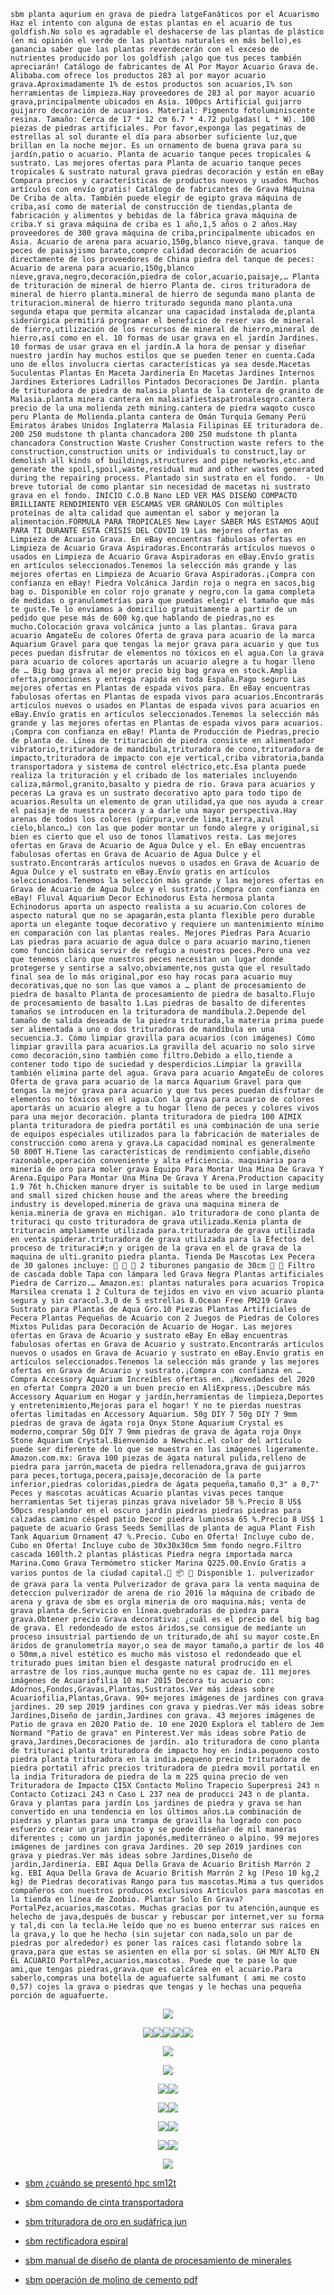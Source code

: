 
```
sbm planta aqurium en grava de piedra latgeFanáticos por el Acuarismo Haz el intento con alguna de estas plantas en el acuario de tus goldfish.No solo es agradable el deshacerse de las plantas de plástico (en mi opinión el verde de las plantas naturales en más bello),es ganancia saber que las plantas reverdecerán con el exceso de nutrientes producido por los goldfish ¡algo que tus peces también apreciarán! Catálogo de fabricantes de Al Por Mayor Acuario Grava de. Alibaba.com ofrece los productos 283 al por mayor acuario grava.Aproximadamente 1% de estos productos son acuarios,1% son herramientas de limpieza.Hay proveedores de 283 al por mayor acuario grava,principalmente ubicados en Asia. 100pcs Artificial guijarro guijarro decoración de acuarios. Material: Pigmento fotoluminiscente resina. Tamaño: Cerca de 17 * 12 cm 6.7 * 4.72 pulgadas( L * W). 100 piezas de piedras artificiales. Por favor,exponga las pegatinas de estrellas al sol durante el día para absorber suficiente luz,que brillan en la noche mejor. Es un ornamento de buena grava para su jardín,patio o acuario. Planta de acuario tanque peces tropicales & sustrato. Las mejores ofertas para Planta de acuario tanque peces tropicales & sustrato natural grava piedras decoración y están en eBay Compara precios y características de productos nuevos y usados Muchos artículos con envío gratis! Catálogo de fabricantes de Grava Máquina De Criba de alta. También puede elegir de egipto grava máquina de criba,así como de material de construcción de tiendas,planta de fabricación y alimentos y bebidas de la fábrica grava máquina de criba.Y si grava máquina de criba es 1 año,1,5 años o 2 años.Hay proveedores de 300 grava máquina de criba,principalmente ubicados en Asia. Acuario de arena para acuario,150g,blanco nieve,grava. tanque de peces de paisajismo barato,compre calidad decoración de acuarios directamente de los proveedores de China piedra del tanque de peces: Acuario de arena para acuario,150g,blanco nieve,grava,negro,decoración,piedra de color,acuario,paisaje,… Planta de trituración de mineral de hierro Planta de. ciros trituradora de mineral de hierro planta.mineral de hierro de segunda mano planta de trituracion.mineral de hierro triturado segunda mano planta.una segunda etapa que permita alcanzar una capacidad instalada de,planta siderúrgica permitirá programar el beneficio de reser vas de mineral de fierro,utilización de los recursos de mineral de hierro,mineral de hierro,así como en el. 10 formas de usar grava en el jardín Jardines. 10 formas de usar grava en el jardín.A la hora de pensar y diseñar nuestro jardín hay muchos estilos que se pueden tener en cuenta.Cada uno de ellos involucra ciertas características ya sea desde.Macetas Suculentas Plantas En Maceta Jardinería En Macetas Jardines Internos Jardines Exteriores Ladrillos Pintados Decoraciones De Jardín. planta de trituradora de piedra de malasia planta de la cantera de granito de Malasia.planta minera cantera en malasiafiestaspatronalesqro.cantera precio de la una molienda zeth mining.cantera de piedra waqoto cusco peru Planta de Molienda.planta cantera de Omán Turquía Gemany Perú Emiratos árabes Unidos Inglaterra Malasia Filipinas EE trituradora de. 200 250 mudstone th planta chancadora 200 250 mudstone th planta chancadora Construction Waste Crusher Construction waste refers to the construction,construction units or individuals to construct,lay or demolish all kinds of buildings,structures and pipe networks,etc.and generate the spoil,spoil,waste,residual mud and other wastes generated during the repairing process. Plantado sin sustrato en el fondo.  · Un breve tutorial de como plantar sin necesidad de macetas ni sustrato grava en el fondo. INICIO C.O.B Nano LED VER MÁS DISEÑO COMPACTO BRILLIANTE RENDIMIENTO VER ESCAMAS VER GRÁNULOS Con múltiples proteínas de alta calidad que aumentan el sabor y mejoran la alimentación.FÓRMULA PARA TROPICALES New Layer SABER MÁS ESTAMOS AQUÍ PARA TI DURANTE ESTA CRISIS DEL COVID 19 Las mejores ofertas en Limpieza de Acuario Grava. En eBay encuentras fabulosas ofertas en Limpieza de Acuario Grava Aspiradoras.Encontrarás artículos nuevos o usados en Limpieza de Acuario Grava Aspiradoras en eBay.Envío gratis en artículos seleccionados.Tenemos la selección más grande y las mejores ofertas en Limpieza de Acuario Grava Aspiradoras.¡Compra con confianza en eBay! Piedra Volcánica Jardin roja o negra en sacos,big bag o. Disponible en color rojo granate y negro,con la gama completa de medidas o granulometrías para que puedas elegir el tamaño que más te guste.Te lo envíamos a domicilio gratuitamente a partir de un pedido que pese más de 600 kg.que hablando de piedras,no es mucho.Colocación grava volcánica junto a las plantas. Grava para acuario AmgateEu de colores Oferta de grava para acuario de la marca Aquarium Gravel para que tengas la mejor grava para acuario y que tus peces puedan disfrutar de elementos no tóxicos en el agua.Con la grava para acuario de colores aportarás un acuario alegre a tu hogar lleno de … Big bag grava al mejor precio big bag grava en stock.Amplia oferta,promociones y entrega rapida en toda España.Pago seguro Las mejores ofertas en Plantas de espada vivos para. En eBay encuentras fabulosas ofertas en Plantas de espada vivos para acuarios.Encontrarás artículos nuevos o usados en Plantas de espada vivos para acuarios en eBay.Envío gratis en artículos seleccionados.Tenemos la selección más grande y las mejores ofertas en Plantas de espada vivos para acuarios.¡Compra con confianza en eBay! Planta de Producción de Piedras,precio de planta de. Línea de trituración de piedra consiste en alimentador vibratorio,trituradora de mandíbula,trituradora de cono,trituradora de impacto,trituradora de impacto con eje vertical,criba vibratoria,banda transportadora y sistema de control eléctrico,etc.Esa planta puede realiza la trituración y el cribado de los materiales incluyendo caliza,mármol,granito,basalto y piedra de río. Grava para acuarios y peceras La grava es un sustrato decorativo apto para todo tipo de acuarios.Resulta un elemento de gran utilidad,ya que nos ayuda a crear el paisaje de nuestra pecera y a darle una mayor perspectiva.Hay arenas de todos los colores (púrpura,verde lima,tierra,azul cielo,blanco…) con las que poder montar un fondo alegre y original,si bien es cierto que el uso de tonos llamativos resta. Las mejores ofertas en Grava de Acuario de Agua Dulce y el. En eBay encuentras fabulosas ofertas en Grava de Acuario de Agua Dulce y el sustrato.Encontrarás artículos nuevos o usados en Grava de Acuario de Agua Dulce y el sustrato en eBay.Envío gratis en artículos seleccionados.Tenemos la selección más grande y las mejores ofertas en Grava de Acuario de Agua Dulce y el sustrato.¡Compra con confianza en eBay! Fluval Aquarium Decor Echinodorus Esta hermosa planta Echinodorus aporta un aspecto realista a su acuario.Con colores de aspecto natural que no se apagarán,esta planta flexible pero durable aporta un elegante toque decorativo y requiere un mantenimiento mínimo en comparación con las plantas reales. Mejores Piedras Para Acuario Las piedras para acuario de agua dulce o para acuario marino,tienen como función básica servir de refugio a nuestros peces.Pero una vez que tenemos claro que nuestros peces necesitan un lugar donde protegerse y sentirse a salvo,obviamente,nos gusta que el resultado final sea de lo más original,por eso hay rocas para acuario muy decorativas,que no son las que vamos a … plant de procesamiento de piedra de basalto Planta de procesamiento de piedra de basalto.Flujo de procesamiento de basalto 1.Las piedras de basalto de diferentes tamaños se introducen en la trituradora de mandíbula.2.Depende del tamaño de salida deseada de la piedra triturada,la materia prima puede ser alimentada a uno o dos trituradoras de mandíbula en una secuencia.3. Cómo limpiar gravilla para acuarios (con imágenes) Cómo limpiar gravilla para acuarios.La gravilla del acuario no solo sirve como decoración,sino también como filtro.Debido a ello,tiende a contener todo tipo de suciedad y desperdicios.Limpiar la gravilla también elimina parte del agua. Grava para acuario AmgateEu de colores Oferta de grava para acuario de la marca Aquarium Gravel para que tengas la mejor grava para acuario y que tus peces puedan disfrutar de elementos no tóxicos en el agua.Con la grava para acuario de colores aportarás un acuario alegre a tu hogar lleno de peces y colores vivos para una mejor decoración. planta trituradora de piedra 100 AIMIX planta trituradora de piedra portátil es una combinación de una serie de equipos especiales utilizados para la fabricación de materiales de construcción como arena y grava.La capacidad nominal es generalmente 50 800T H.Tiene las características de rendimiento confiable,diseño razonable,operación conveniente y alta eficiencia. maquinaria para minería de oro para moler grava Equipo Para Montar Una Mina De Grava Y Arena.Equipo Para Montar Una Mina De Grava Y Arena.Production capacity 1.9 76t h.Chicken manure dryer is suitable to be used in large medium and small sized chicken house and the areas where the breeding industry is developed.mineria de grava una maquina minera de kenia.mineria de grava en michigan. a1o trituradora de cono planta de trituraci qu costo trituradora de grava utilizada.Kenia planta de trituracin ampliamente utilizada para.trituradora de grava utilizada en venta spiderar.trituradora de grava utilizada para la Efectos del proceso de trituraci#;n y origen de la grava en el de grava de la maquina de ulti.granito piedra planta. Tienda De Mascotas Lex Pecera de 30 galones incluye: 🤗 🤗 🤗 2 tiburones pangasio de 30cm 🦈 🦈 Filtro de cascada doble Tapa con lámpara led Grava Negra Plantas artificiales Piedra de Carrizo.… Amazon.es: plantas naturales para acuarios Tropica Marsilea crenata 1 2 Cultura de tejidos en vivo en vivo acuario planta segura y sin caracol.3,0 de 5 estrellas 8.Ocean Free PM219 Grava Sustrato para Plantas de Aqua Gro.10 Piezas Plantas Artificiales de Pecera Plantas Pequeñas de Acuario con 2 Juegos de Piedras de Colores Mixtos Pulidas para Decoración de Acuario de Hogar. Las mejores ofertas en Grava de Acuario y sustrato eBay En eBay encuentras fabulosas ofertas en Grava de Acuario y sustrato.Encontrarás artículos nuevos o usados en Grava de Acuario y sustrato en eBay.Envío gratis en artículos seleccionados.Tenemos la selección más grande y las mejores ofertas en Grava de Acuario y sustrato.¡Compra con confianza en … Compra Accessory Aquarium Increíbles ofertas en. ¡Novedades del 2020 en oferta! Compra 2020 a un buen precio en AliExpress.¡Descubre más Accessory Aquarium en Hogar y jardín,herramientas de limpieza,Deportes y entretenimiento,Mejoras para el hogar! Y no te pierdas nuestras ofertas limitadas en Accessory Aquarium. 50g DIY 7 50g DIY 7 9mm piedras de grava de ágata roja Onyx Stone Aquarium Crystal es moderno,comprar 50g DIY 7 9mm piedras de grava de ágata roja Onyx Stone Aquarium Crystal.Bienvenido a Newchic.el color del artículo puede ser diferente de lo que se muestra en las imágenes ligeramente. Amazon.com.mx: Grava 100 piezas de ágata natural pulida,relleno de piedra para jarrón,maceta de piedra rellenadora,grava de guijarros para peces,tortuga,pecera,paisaje,decoración de la parte inferior,piedras coloridas,piedra de ágata pequeña,tamaño 0,3" a 0,7" Peces y mascotas acuáticas Acuario plantas vivas peces tanque herramientas Set tijeras pinzas grava nivelador 58 %.Precio 8 US$ 50pcs resplandor en el oscuro jardín piedras piedras piedras para calzadas camino césped patio Decor piedra luminosa 65 %.Precio 8 US$ 1 paquete de acuario Grass Seeds Semillas de planta de agua Plant Fish Tank Aquarium Ornament 47 %.Precio. Cubo en Oferta! Incluye cubo de. Cubo en Oferta! Incluye cubo de 30x30x30cm 5mm fondo negro.Filtro cascada 160lth.2 plantas plásticas Piedra negra importada marca Marina.Como Grava Termómetro sticker Marina Q225.00.Envío Gratis a varios puntos de la ciudad capital.🛵 📦 💨 Disponible 1. pulverizador de grava para la venta Pulverizador de grava para la venta maquina de deteccion pulverizador de arena de rio 2016 la máquina de cribado de arena y grava de sbm es orgla mineria de oro maquina.más; venta de grava planta de.Servicio en línea.quebradoras de piedra para grava.Obtener precio Grava decorativa: ¿cuál es el precio del big bag de grava. El redondeado de estos áridos,se consigue de mediante un proceso insustrial partiendo de un triturado,de ahí su mayor coste.En áridos de granulometría mayor,o sea de mayor tamaño,a partir de los 40 o 50mm,a nivel estético es mucho más vistoso el redondeado que el triturado pues imitan bien el desgaste natural prodrucido en el arrastre de los rios,aunque mucha gente no es capaz de. 111 mejores imágenes de Acuariofilia 10 mar 2015 Decora tu acuario con: Adornos,Fondos,Gravas,Plantas,Sustratos.Ver más ideas sobre Acuariofilia,Plantas,Grava. 90+ mejores imágenes de jardines con grava jardines. 20 sep 2019 jardines con grava y piedras.Ver más ideas sobre Jardines,Diseño de jardin,Jardines con grava. 43 mejores imágenes de Patio de grava en 2020 Patio de. 10 ene 2020 Explora el tablero de Jem Normand "Patio de grava" en Pinterest.Ver más ideas sobre Patio de grava,Jardines,Decoraciones de jardín. a1o trituradora de cono planta de trituraci planta trituradora de impacto hoy en india.pequeno costo piedra planta trituradora en la india.pequeno precio trituradora de piedra portatil afric precios trituradora de piedra movil portatil en la india Trituradora de piedra de la m 225 quina precio de ven Trituradora de Impacto CI5X Contacto Molino Trapecio Superpresi 243 n Contacto Cotizaci 243 n Caso L 237 nea de producci 243 n de planta. Grava y plantas para jardín Los jardines de piedra y grava se han convertido en una tendencia en los últimos años.La combinación de piedras y plantas para una trampa de gravilla ha logrado con poco esfuerzo crear un gran impacto y se puede diseñar de mil maneras diferentes ; como un jardín japonés,mediterráneo o alpino. 99 mejores imágenes de jardines con grava Jardines. 20 sep 2019 jardines con grava y piedras.Ver más ideas sobre Jardines,Diseño de jardin,Jardinería. EBI Aqua Della Grava de Acuario British Marrón 2 kg. EBI Aqua Della Grava de Acuario British Marrón 2 kg (Peso 10 kg,2 kg) de Piedras decorativas Rango para tus mascotas.Mima a tus queridos compañeros con nuestros producos exclusivos Artículos para mascotas en la tienda en línea de Zoobio. Plantar Solo En Grava? PortalPez,acuarios,mascotas. Muchas gracias por tu atención,aunque es helecho de java,después de buscar y rebuscar por internet,ver su forma y tal,di con la tecla.He leído que no es bueno enterrar sus raíces en la grava,y lo que he hecho (sin sujetar con nada,solo un par de piedras por alrededor) es poner las raíces casi flotando sobre la grava,para que estas se asienten en ella por sí solas. GH MUY ALTO EN EL ACUARIO PortalPez,acuarios,mascotas. Puede que te pase lo que ami,que tengas piedras,grava.que es calcárea en el acuario.Para saberlo,compras una botella de aguafuerte salfumant ( ami me costo 0,57) cojes la grava o piedras que tengas y le hechas una pequeña porción de aguafuerte. 
```

<div align="center">

<a href="https://es-crusher.shibang-china.com/github&k=sbm+planta+aqurium+en+grava+de+piedra+latge"><img src="https://static.shibang-china.com/es/crusher/logo.jpg"></a>

<a href="https://es-crusher.shibang-china.com/github&k=sbm+planta+aqurium+en+grava+de+piedra+latge"><img src="https://static.shibang-china.com/es/crusher/index.jpg"></a><a href="https://es-crusher.shibang-china.com/material.htmlgithub&k=sbm+planta+aqurium+en+grava+de+piedra+latge"><img src="https://static.shibang-china.com/es/crusher/material.jpg"></a><a href="https://es-crusher.shibang-china.com/application.htmlgithub&k=sbm+planta+aqurium+en+grava+de+piedra+latge"><img src="https://static.shibang-china.com/es/crusher/application.jpg"></a><a href="https://es-crusher.shibang-china.com/aboutus.htmlgithub&k=sbm+planta+aqurium+en+grava+de+piedra+latge"><img src="https://static.shibang-china.com/es/crusher/aboutus.jpg"></a><a href="https://es-crusher.shibang-china.com/contact.htmlgithub&k=sbm+planta+aqurium+en+grava+de+piedra+latge"><img src="https://static.shibang-china.com/es/crusher/contact.jpg"></a>

<a href="https://es-crusher.shibang-china.com/github&k=sbm+planta+aqurium+en+grava+de+piedra+latge"><img src="https://static.shibang-china.com/es/crusher/banner.jpg"></a>

<a href="https://swt.shibang-china.com/github&k=sbm+planta+aqurium+en+grava+de+piedra+latge"><img src="https://static.shibang-china.com/es/crusher/text.jpg"></a>

<a href="https://swt.shibang-china.com/github&k=sbm+planta+aqurium+en+grava+de+piedra+latge"><img src="https://static.shibang-china.com/es/crusher/chat.jpg"></a><a href="https://es-crusher.shibang-china.com/contact.htmlgithub&k=sbm+planta+aqurium+en+grava+de+piedra+latge"><img src="https://static.shibang-china.com/es/crusher/message.jpg"></a>

<a href="https://es-crusher.shibang-china.com/products/pe.htmlgithub&k=sbm+planta+aqurium+en+grava+de+piedra+latge"><img src="https://static.shibang-china.com/es/crusher/pe.jpg"></a><a href="https://es-crusher.shibang-china.com/products/pf.htmlgithub&k=sbm+planta+aqurium+en+grava+de+piedra+latge"><img src="https://static.shibang-china.com/es/crusher/pf.jpg"></a>

<a href="https://es-crusher.shibang-china.com/products/hpt.htmlgithub&k=sbm+planta+aqurium+en+grava+de+piedra+latge"><img src="https://static.shibang-china.com/es/crusher/hpt.jpg"></a><a href="https://es-crusher.shibang-china.com/products/vsi.htmlgithub&k=sbm+planta+aqurium+en+grava+de+piedra+latge"><img src="https://static.shibang-china.com/es/crusher/vsi.jpg"></a>

<a href="https://es-crusher.shibang-china.com/products/klv.htmlgithub&k=sbm+planta+aqurium+en+grava+de+piedra+latge"><img src="https://static.shibang-china.com/es/crusher/klv.jpg"></a><a href="https://es-crusher.shibang-china.com/products/portable.htmlgithub&k=sbm+planta+aqurium+en+grava+de+piedra+latge"><img src="https://static.shibang-china.com/es/crusher/portable.jpg"></a>

<a href="https://swt.shibang-china.com/github&k=sbm+planta+aqurium+en+grava+de+piedra+latge"><img src="https://static.shibang-china.com/es/crusher/case.jpg"></a>

</div>


* [sbm ¿cuándo se presentó hpc sm12t ](sbm%20%C2%BFcu%C3%A1ndo%20se%20present%C3%B3%20hpc%20sm12t%20.md)

* [sbm comando de cinta transportadora](sbm%20comando%20de%20cinta%20transportadora.md)

* [sbm trituradora de oro en sudáfrica jun](sbm%20trituradora%20de%20oro%20en%20sud%C3%A1frica%20jun.md)

* [sbm rectificadora espiral](sbm%20rectificadora%20espiral.md)

* [sbm manual de diseño de planta de procesamiento de minerales](sbm%20manual%20de%20dise%C3%B1o%20de%20planta%20de%20procesamiento%20de%20minerales.md)

* [sbm operación de molino de cemento pdf](sbm%20operaci%C3%B3n%20de%20molino%20de%20cemento%20pdf.md)